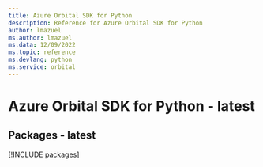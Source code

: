 ```yaml
---
title: Azure Orbital SDK for Python
description: Reference for Azure Orbital SDK for Python
author: lmazuel
ms.author: lmazuel
ms.data: 12/09/2022
ms.topic: reference
ms.devlang: python
ms.service: orbital
---
```

# Azure Orbital SDK for Python - latest
## Packages - latest
[!INCLUDE [packages](orbital-index.md)]